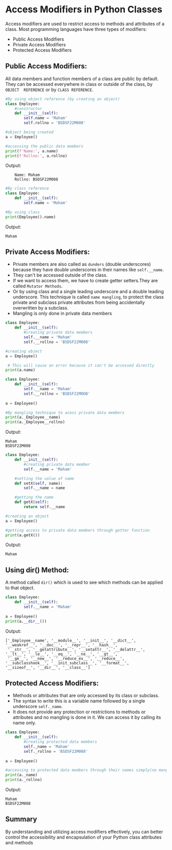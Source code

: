 # Access Modifiers in Python Classes  

Access modifiers are used to restrict access to methods and attributes of a class. Most programming languages have three types of modifiers:
 
- Public Access Modifiers
- Private Access Modifiers
- Protected Access Modifiers

## Public Access Modifiers:

All data members and function members of a class are public by default. They can be accessed everywhere in class or outside of the class, by `OBJECT  REFERENCE` or by `CLASS REFERENCE`.

```python
#By using object reference (by creating an object)
class Employee:
    #constructor
    def __init__(self):
        self.name = 'Maham'
        self.rollno = 'BSDSF22M008'

#object being created        
a = Employee()

#accessing the public data members
print(f'Name:', a.name)
print(f'Rollno:', a.rollno)
```

Output:
```
    Name: Maham
    Rollno: BSDSF22M008
 ```

```python
#By class reference 
class Employee:
    def __init__(self):
        self.name = 'Maham'

#By using class        
print(Employee().name)
```

Output: 
```
Maham
```

## Private Access Modifiers:

- Private members are also called as `dunders` (double underscores) because they have double underscores in their names like `self.__name`. 
- They can't be accessed outside of the class.
-  If we want to access them, we have to create getter setters.They are called `Mutator Methods`.
- Or by using class and a single leading underscore and a double leading underscore. This technique is called `name mangling`,  to protect the class private and subclass private attributes from being 
  accidentally overwritten by a subclass.
- Mangling is only done in private data members

```python
class Employee:
    def __init__(self):
        #creating private data members
        self.__name = 'Maham'
        self.__rollno = 'BSDSF22M008'

#creating object       
a = Employee()

 # This will cause an error because it can't be accessed directly
print(a.name) 
```
```python
class Employee:
    def __init__(self):
        self.__name = 'Maham'
        self.__rollno = 'BSDSF22MOO8'
        
a = Employee()

#By mangling technique to acess private data members
print(a._Employee__name)
print(a._Employee__rollno)
```

Output:
```
Maham
BSDSF22M008
```


```python
class Employee:
    def __init__(self):
        #creating private data member
        self.__name = 'Maham'

    #setting the value of name
    def setX(self, name):
        self.__name = name

    #getting the name
    def getX(self):
        return self.__name

#creating an object      
a = Employee()

#getting access to private data members through getter function
print(a.getX())
```

Output: 
``` 
Maham
```

## Using __dir__() Method:

A method called `dir()` which is used to see which methods can be applied to that object.

```python
class Employee:
    def __init__(self):
        self.__name = 'Maham'
        
a = Employee()
print(a.__dir__())
```

Output: 
```
['_Employee__name', '__module__', '__init__', '__dict__', '__weakref__', '__doc__', '__repr__', '__hash__',
 '__str__', '__getattribute__', '__setattr__', '__delattr__', '__lt__', '__le__', '__eq__', '__ne__', '__gt__',
 '__ge__', '__new__', '__reduce_ex__', '__reduce__', '__subclasshook__', '__init_subclass__', '__format__',
'__sizeof__', '__dir__', '__class__']
```

## Protected Access Modifiers:

- Methods or attributes that are only accessed by its class or subclass.
- The syntax to write this is a variable name followed by a single underscore `self._name`.
- It does not provide any protection or restrictions to methods or attributes and no mangling is done in it. We can access it by calling its name only.

```python
class Employee:
    def __init__(self):
        #creating protected data members
        self._name = 'Maham'
        self._rollno = 'BSDSF22M008'
        
a = Employee()

#accessing to protected data members through their names simply(no mangling)
print(a._name)
print(a._rollno)
```

Output: 
```
Maham
BSDSF22M008
```

## Summary
By understanding and utilizing access modifiers effectively, you can better control the accessibility and encapsulation of your Python class attributes and methods

